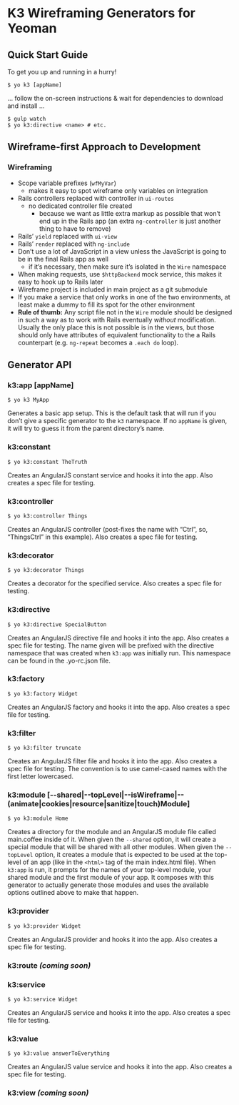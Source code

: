 # K3 Wireframing Generators for Yeoman

## Quick Start Guide

To get you up and running in a hurry!

    $ yo k3 [appName]

… follow the on-screen instructions & wait for dependencies to download and install …

    $ gulp watch
    $ yo k3:directive <name> # etc.

## Wireframe-first Approach to Development

### Wireframing

- Scope variable prefixes (`wfMyVar`)
  - makes it easy to spot wireframe only variables on integration
- Rails controllers replaced with controller in `ui-routes`
  - no dedicated controller file created
    - because we want as little extra markup as possible that won’t end up in the Rails app (an extra `ng-controller` is just another thing to have to remove)
- Rails’ `yield` replaced with `ui-view`
- Rails’ `render` replaced with `ng-include`
- Don’t use a lot of JavaScript in a view unless the JavaScript is going to be in the final Rails app as well
  - if it’s necessary, then make sure it’s isolated in the `Wire` namespace
- When making requests, use `$httpBackend` mock service, this makes it easy to hook up to Rails later
- Wireframe project is included in main project as a git submodule
- If you make a service that only works in one of the two environments, at least make a dummy to fill its spot for the other environment
- **Rule of thumb:** Any script file not in the `Wire` module should be designed in such a way as to work with Rails eventually _without_ modification. Usually the only place this is not possible is in the views, but those should only have attributes of equivalent functionality to the a Rails counterpart (e.g. `ng-repeat` becomes a `.each do` loop).

## Generator API

### k3:app [appName]

    $ yo k3 MyApp

Generates a basic app setup. This is the default task that will run if you don’t give a specific generator to the `k3` namespace. If no `appName` is given, it will try to guess it from the parent directory’s name.

### k3:constant <constantName>

    $ yo k3:constant TheTruth

Creates an AngularJS constant service and hooks it into the app. Also creates a spec file for testing.

### k3:controller <controllerName>

    $ yo k3:controller Things

Creates an AngularJS controller (post-fixes the name with “Ctrl”, so, “ThingsCtrl” in this example). Also creates a spec file for testing.

### k3:decorator <decoratedServiceName>

    $ yo k3:decorator Things

Creates a decorator for the specified service. Also creates a spec file for testing.

### k3:directive <directiveName>

    $ yo k3:directive SpecialButton

Creates an AngularJS directive file and hooks it into the app. Also creates a spec file for testing. The name given will be prefixed with the directive namespace that was created when `k3:app` was initially run. This namespace can be found in the .yo-rc.json file.

### k3:factory <factoryName>

    $ yo k3:factory Widget

Creates an AngularJS factory and hooks it into the app. Also creates a spec file for testing.

### k3:filter <filterName>

    $ yo k3:filter truncate

Creates an AngularJS filter file and hooks it into the app. Also creates a spec file for testing. The convention is to use camel-cased names with the first letter lowercased.

### k3:module <moduleName> [--shared|--topLevel|--isWireframe|--(animate|cookies|resource|sanitize|touch)Module]

    $ yo k3:module Home

Creates a directory for the module and an AngularJS module file called main.coffee inside of it. When given the `--shared` option, it will create a special module that will be shared with all other modules. When given the `--topLevel` option, it creates a module that is expected to be used at the top-level of an app (like in the `<html>` tag of the main index.html file). When `k3:app` is run, it prompts for the names of your top-level module, your shared module and the first module of your app. It composes with this generator to actually generate those modules and uses the available options outlined above to make that happen.

### k3:provider <providerName>

    $ yo k3:provider Widget

Creates an AngularJS provider and hooks it into the app. Also creates a spec file for testing.

### k3:route _(coming soon)_

### k3:service <serviceName>

    $ yo k3:service Widget

Creates an AngularJS service and hooks it into the app. Also creates a spec file for testing.

### k3:value <variableName>

    $ yo k3:value answerToEverything

Creates an AngularJS value service and hooks it into the app. Also creates a spec file for testing.

### k3:view _(coming soon)_
